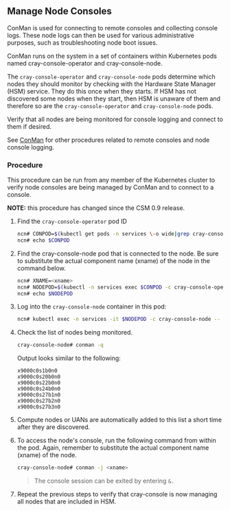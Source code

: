 ## Manage Node Consoles

ConMan is used for connecting to remote consoles and collecting console logs. These node logs can then be used for various administrative purposes, such as troubleshooting node boot issues.

ConMan runs on the system in a set of containers within Kubernetes pods named cray-console-operator and cray-console-node.

The `cray-console-operator` and `cray-console-node` pods determine which nodes they should monitor by checking with the
Hardware State Manager (HSM) service. They do this once when they starts. If HSM has not discovered some nodes when
they start, then HSM is unaware of them and therefore so are the `cray-console-operator` and `cray-console-node` pods.

Verify that all nodes are being monitored for console logging and connect to them if desired.

See [ConMan](ConMan.md) for other procedures related to remote consoles and node console logging.

### Procedure

This procedure can be run from any member of the Kubernetes cluster to verify node consoles are being managed
by ConMan and to connect to a console.

**NOTE:** this procedure has changed since the CSM 0.9 release.

1. Find the `cray-console-operator` pod ID
    
    ```bash
    ncn# CONPOD=$(kubectl get pods -n services \-o wide|grep cray-console-operator|awk '{print $1}')
    ncn# echo $CONPOD
    ```

1. Find the cray-console-node pod that is connected to the node. Be sure to substitute the actual component name (xname) of the node in the command below.
    
    ```bash
    ncn# XNAME=<xname>
    ncn# NODEPOD=$(kubectl -n services exec $CONPOD -c cray-console-operator -- sh -c "/app/get-node $XNAME" | jq .podname | sed 's/"//g')
    ncn# echo $NODEPOD
    ```

1. Log into the `cray-console-node` container in this pod:

   ```bash
   ncn# kubectl exec -n services -it $NODEPOD -c cray-console-node -- bash
   ```

1. Check the list of nodes being monitored.

   ```bash
   cray-console-node# conman -q
   ```

   Output looks similar to the following:

   ```
   x9000c0s1b0n0
   x9000c0s20b0n0
   x9000c0s22b0n0
   x9000c0s24b0n0
   x9000c0s27b1n0
   x9000c0s27b2n0
   x9000c0s27b3n0
   ```

1. Compute nodes or UANs are automatically added to this list a short time after they are discovered.

1. To access the node's console, run the following command from within the pod. Again, remember to substitute the actual component name (xname) of the node.
    
    ```bash
    cray-console-node# conman -j <xname>
    ```

    > The console session can be exited by entering `&.`

1. Repeat the previous steps to verify that cray-console is now managing all nodes that are included in HSM.

